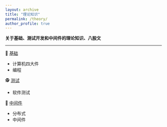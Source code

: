 ```yaml
---
layout: archive
title: "理论知识"
permalink: /theory/
author_profile: true
---
```


**关于基础、测试开发和中间件的理论知识、八股文**

---

🐣 [基础](./basic/)
- 计算机四大件
- 编程

🕵️ [测试](./test)
- 软件测试

🚡 [中间件](./middleware)
- 分布式
- 中间件